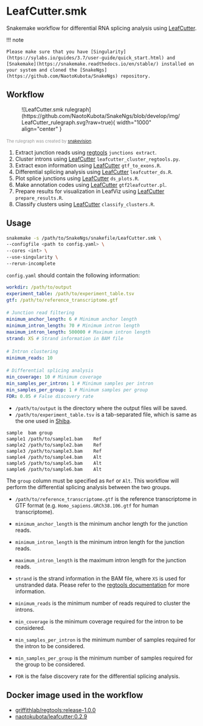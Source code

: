 # LeafCutter.smk

Snakemake workflow for differential RNA splicing analysis using [LeafCutter](https://davidaknowles.github.io/leafcutter/).

!!! note

    Please make sure that you have [Singularity](https://sylabs.io/guides/3.7/user-guide/quick_start.html) and [Snakemake](https://snakemake.readthedocs.io/en/stable/) installed on your system and cloned the [SnakeNgs](https://github.com/NaotoKubota/SnakeNgs) repository.

## Workflow

<figure markdown="span">
	![LeafCutter.smk rulegraph](https://github.com/NaotoKubota/SnakeNgs/blob/develop/img/LeafCutter_rulegraph.svg?raw=true){ width="1000" align="center" }
</figure>

<span style="font-size: 0.8em; color: rgba(0, 0, 0, 0.4);">The rulegraph was created by [snakevision](https://github.com/OpenOmics/snakevision).</span>

1. Extract junction reads using [regtools](https://regtools.readthedocs.io/en/latest/) `junctions extract`.
2. Cluster introns using [LeafCutter](https://davidaknowles.github.io/leafcutter/) `leafcutter_cluster_regtools.py`.
3. Extract exon information using [LeafCutter](https://davidaknowles.github.io/leafcutter/) `gtf_to_exons.R`.
4. Differential splicing analysis using [LeafCutter](https://davidaknowles.github.io/leafcutter/) `leafcutter_ds.R`.
5. Plot splice junctions using [LeafCutter](https://davidaknowles.github.io/leafcutter/) `ds_plots.R`.
6. Make annotation codes using [LeafCutter](https://davidaknowles.github.io/leafcutter/) `gtf2leafcutter.pl`.
7. Prepare results for visualization in LeafViz using [LeafCutter](https://davidaknowles.github.io/leafcutter/) `prepare_results.R`.
8. Classify clusters using [LeafCutter](https://davidaknowles.github.io/leafcutter/) `classify_clusters.R`.

## Usage

``` bash
snakemake -s /path/to/SnakeNgs/snakefile/LeafCutter.smk \
--configfile <path to config.yaml> \
--cores <int> \
--use-singularity \
--rerun-incomplete
```

`config.yaml` should contain the following information:

``` yaml
workdir: /path/to/output
experiment_table: /path/to/experiment_table.tsv
gtf: /path/to/reference_transcriptome.gtf

# Junction read filtering
minimum_anchor_length: 6 # Minimum anchor length
minimum_intron_length: 70 # Minimum intron length
maximum_intron_length: 500000 # Maximum intron length
strand: XS # Strand information in BAM file

# Intron clustering
minimum_reads: 10

# Differential splicing analysis
min_coverage: 10 # Minimum coverage
min_samples_per_intron: 1 # Minimum samples per intron
min_samples_per_group: 1 # Minimum samples per group
FDR: 0.05 # False discovery rate
```

- `/path/to/output` is the directory where the output files will be saved.
- `/path/to/experiment_table.tsv` is a tab-separated file, which is same as the one used in [Shiba](https://github.com/NaotoKubota/Shiba).

``` text
sample	bam	group
sample1	/path/to/sample1.bam	Ref
sample2	/path/to/sample2.bam	Ref
sample3	/path/to/sample3.bam	Ref
sample4	/path/to/sample4.bam	Alt
sample5	/path/to/sample5.bam	Alt
sample6	/path/to/sample6.bam	Alt
```

The `group` column must be specified as `Ref` or `Alt`. This workflow will perform the differential splicing analysis between the two groups.

- `/path/to/reference_transcriptome.gtf` is the reference transcriptome in GTF format (e.g. `Homo_sapiens.GRCh38.106.gtf` for human transcriptome).

- `minimum_anchor_length` is the minimum anchor length for the junction reads.
- `minimum_intron_length` is the minimum intron length for the junction reads.
- `maximum_intron_length` is the maximum intron length for the junction reads.
- `strand` is the strand information in the BAM file, where `XS` is used for unstranded data. Please refer to the [regtools documentation](https://regtools.readthedocs.io/en/latest/commands/junctions-extract/) for more information.
- `minimum_reads` is the minimum number of reads required to cluster the introns.
- `min_coverage` is the minimum coverage required for the intron to be considered.
- `min_samples_per_intron` is the minimum number of samples required for the intron to be considered.
- `min_samples_per_group` is the minimum number of samples required for the group to be considered.
- `FDR` is the false discovery rate for the differential splicing analysis.

## Docker image used in the workflow

- [griffithlab/regtools:release-1.0.0](https://hub.docker.com/r/griffithlab/regtools)
- [naotokubota/leafcutter:0.2.9](https://hub.docker.com/r/naotokubota/leafcutter)
